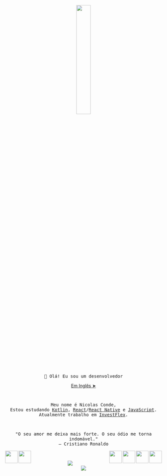 <div align="center">
<img src="https://media.giphy.com/media/5lAtcHWPAYFdS/giphy.gif" align="center" width="30%">
<br>
<br>
<samp>
👋 Olá! Eu sou um desenvolvedor
</samp>
</div>
<p align="center"><a href="./README.md">Em Inglês ➤</a></p></p>
<br>

<samp>
<p align="center">
Meu nome é Nicolas Conde,<br> Estou estudando <a href="https://developer.android.com/">Kotlin</a>, <a href="https://pt-br.reactjs.org/">React</a>/<a href="https://reactnative.dev/">React Native</a> e <a href="">JavaScript</a>.
<br>
Atualmente trabalho em <a href="https://investflex.com.br/">InvestFlex</a>.
</samp>
<br>
<br>
<br>

<p align="center">
"O seu amor me deixa mais forte. O seu ódio me torna indomável."
<br>
― Cristiano Ronaldo
</p>

<div>
<a href="https://www.linkedin.com/in/nicolas-conde/" ><img src="https://img.icons8.com/nolan/128/linkedin-circled.png" width="40" align="left"><a href="https://api.whatsapp.com/send?phone=5511984041727" ><img src="https://img.icons8.com/nolan/128/whatsapp.png" width="40" align="left"></a><a><img src="https://img.icons8.com/nolan/128/java-coffee-cup-logo.png" width="40" align="right"></a><a><img src="https://img.icons8.com/color/144/000000/kotlin.png" width="40" align="right"></a><a><img src="https://img.icons8.com/nolan/64/react-native.png" width="40" align="right"></a><a><img src="https://img.icons8.com/nolan/96/javascript.png" width="40" align="right"></a>
</div>
<br>
<br>

<div align="center">
<img src="https://github-readme-stats.vercel.app/api/top-langs/?username=nicolasconde&layout=compact&theme=radical">
</div>
<div align="center">
<img src="https://github-readme-stats.vercel.app/api?username=nicolasconde&show_icons=true&theme=radical"/>
</div>
